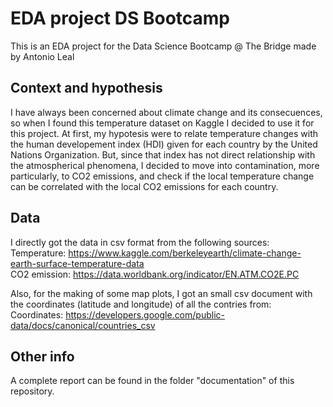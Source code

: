 # EDA project DS Bootcamp
This is an EDA project for the Data Science Bootcamp @ The Bridge made by Antonio Leal

## Context and hypothesis
I have always been concerned about climate change and its consecuences, so when I found this temperature dataset on Kaggle I decided to use it for this project. At first, my hypotesis were to relate temperature changes with the human developement index (HDI) given for each country by the United Nations Organization. But, since that index has not direct relationship with the atmospherical phenomena, I decided to move into contamination, more particularly, to CO2 emissions, and check if the local temperature change can be correlated with the local CO2 emissions for each country.

## Data
I directly got the data in csv format from the following sources:</br>
		Temperature: https://www.kaggle.com/berkeleyearth/climate-change-earth-surface-temperature-data</br>
		CO2 emission: https://data.worldbank.org/indicator/EN.ATM.CO2E.PC</br>
  
Also, for the making of some map plots, I got an small csv document with the coordinates (latitude and longitude) of all the contries from:</br>
	  Coordinates: https://developers.google.com/public-data/docs/canonical/countries_csv
  
## Other info
A complete report can be found in the folder "documentation" of this repository.
